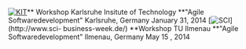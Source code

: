 [![KIT](/files/2013/10/KIT-300x138.jpg)](/files/2013/10/KIT.jpg)** Workshop
Karlsruhe Insitute of Technology **"Agile Softwaredevelopment" Karlsruhe,
Germany January 31, 2014 [![SCI](/files/2013/12/SCI.jpg)](http://www.sci-
business-week.de/) **Workshop TU Ilmenau **"Agile Softwaredevelopment"
Ilmenau, Germany May 15 , 2014

